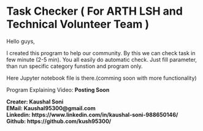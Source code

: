 # Task Checker ( For ARTH LSH and Technical Volunteer Team )

Hello guys,

I created this program to help our community. By this we can check task in few minute (2-5 min). You all easily do automatic check. Just fill parameter, than run specific category funstion and program only.

Here Jupyter notebook file is there.(comming soon with more functionality) 

Program Explaining Video: <b> Posting Soon </b>


<b>
Creater: 
Kaushal Soni </br>
EMail: Kaushal95300@gmail.com </br>
Linkedin: https://www.linkedin.com/in/kaushal-soni-988650146/ </br>
Github: https://github.com/kush95300/ </br>
</b>